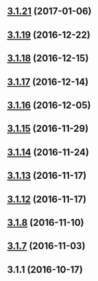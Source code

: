 <a name="3.1.21"></a>
## [3.1.21](https://github.com/iuap-design/tinper-neoui-polyfill/compare/v3.1.19...v3.1.21) (2017-01-06)



<a name="3.1.19"></a>
## [3.1.19](https://github.com/iuap-design/tinper-neoui-polyfill/compare/v3.1.18...v3.1.19) (2016-12-22)



<a name="3.1.18"></a>
## [3.1.18](https://github.com/iuap-design/tinper-neoui-polyfill/compare/v3.1.17...v3.1.18) (2016-12-15)



<a name="3.1.17"></a>
## [3.1.17](https://github.com/iuap-design/tinper-neoui-polyfill/compare/v3.1.16...v3.1.17) (2016-12-14)



<a name="3.1.16"></a>
## [3.1.16](https://github.com/iuap-design/tinper-neoui-polyfill/compare/v3.1.15...v3.1.16) (2016-12-05)



<a name="3.1.15"></a>
## [3.1.15](https://github.com/iuap-design/tinper-neoui-polyfill/compare/v3.1.14...v3.1.15) (2016-11-29)



<a name="3.1.14"></a>
## [3.1.14](https://github.com/iuap-design/tinper-neoui-polyfill/compare/v3.1.13...v3.1.14) (2016-11-24)



<a name="3.1.13"></a>
## [3.1.13](https://github.com/iuap-design/tinper-neoui-polyfill/compare/v3.1.12...v3.1.13) (2016-11-17)



<a name="3.1.12"></a>
## [3.1.12](https://github.com/iuap-design/tinper-neoui-polyfill/compare/v3.1.9...v3.1.12) (2016-11-17)



<a name="3.1.8"></a>
## [3.1.8](https://github.com/iuap-design/tinper-neoui-polyfill/compare/v3.1.7...v3.1.8) (2016-11-10)



<a name="3.1.7"></a>
## [3.1.7](https://github.com/iuap-design/tinper-neoui-polyfill/compare/v3.1.1...v3.1.7) (2016-11-03)



<a name="3.1.1"></a>
## 3.1.1 (2016-10-17)



